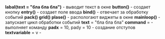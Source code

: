 **labal(text = "бла бла бла")** - выводит текст в окне
**button()** - создает кнопку
**entry()** - создает поле ввода
**bind()** - отвечает за обработку событий
**pack() grid() plase()** - распологают виджеты в окне
**mainloop()** - запускает цикл обработки событий
**text** = "бла бла бла"
**command** =   - выполняет команду
**padx** = 10, pady = 10  - создание отступов
**textvariable** = v   -
